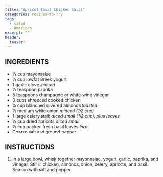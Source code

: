 ```yaml
---
title: "Apricot Basil Chicken Salad"
categories: recipes-to-try
tags: 
  - salad
  - American
excerpt: ""
header:
  teaser:
---
```


## INGREDIENTS
* ⅓ cup mayonnaise
* ½ cup lowfat Greek yogurt
* 1 garlic clove *minced*
* ½ teaspoon paprika
* 5 teaspoons champagne or white-wine vinegar
* 3 cups shredded cooked chicken
* ¼ cup blanched slivered almonds *toasted*
* ½ medium white onion *minced (1/2 cup)*
* 1 large celery stalk *diced small (1/2 cup), plus leaves*
* ⅓ cup dried apricots *diced small*
* ⅓ cup packed fresh basil leaves *torn*
* Coarse salt and ground pepper

## INSTRUCTIONS
1. In a large bowl, whisk together mayonnaise, yogurt, garlic, paprika, and vinegar. Stir in chicken, almonds, onion, celery, apricots, and basil. Season with salt and pepper.
